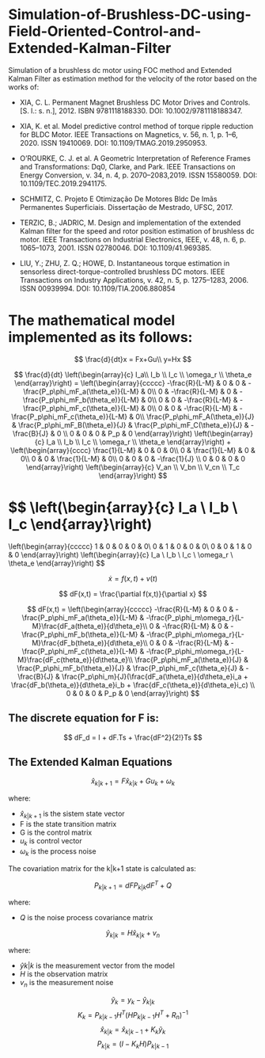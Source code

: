 # Simulation-of-Brushless-DC-using-Field-Oriented-Control-and-Extended-Kalman-Filter
Simulation of a brushless dc motor using FOC method and Extended Kalman Filter as estimation method for the velocity of the rotor based on the works of:
* XIA, C. L. Permanent Magnet Brushless DC Motor Drives and Controls. [S. l.: s. n.], 2012.
ISBN 9781118188330. DOI: 10.1002/9781118188347.
* XIA, K. et al. Model predictive control method of torque ripple reduction for BLDC Motor.
IEEE Transactions on Magnetics, v. 56, n. 1, p. 1–6, 2020. ISSN 19410069. DOI:
10.1109/TMAG.2019.2950953.

* O’ROURKE, C. J. et al. A Geometric Interpretation of Reference Frames and Transformations:
Dq0, Clarke, and Park. IEEE Transactions on Energy Conversion, v. 34, n. 4, p. 2070–2083,2019. ISSN 15580059. DOI: 10.1109/TEC.2019.2941175.
* SCHMITZ, C. Projeto E Otimização De Motores Bldc De Imãs Permanentes Superficiais.
Dissertação de Mestrado, UFSC, 2017.
* TERZIC, B.; JADRIC, M. Design and implementation of the extended Kalman filter for the
speed and rotor position estimation of brushless dc motor. IEEE Transactions on Industrial
Electronics, IEEE, v. 48, n. 6, p. 1065–1073, 2001. ISSN 02780046. DOI:
10.1109/41.969385.

* LIU, Y.; ZHU, Z. Q.; HOWE, D. Instantaneous torque estimation in sensorless
direct-torque-controlled brushless DC motors. IEEE Transactions on Industry Applications,
v. 42, n. 5, p. 1275–1283, 2006. ISSN 00939994. DOI: 10.1109/TIA.2006.880854

# The mathematical model implemented as its follows:
$$
\frac{d}{dt}x = Fx+Gu\\
y=Hx
$$

$$
\frac{d}{dt}
\left(\begin{array}{c}
I_a\\ 
I_b \\
I_c \\
\omega_r \\
\theta_e
\end{array}\right)
= \left(\begin{array}{ccccc} 
-\frac{R}{L-M} & 0 & 0 & -\frac{P_p\phi_mF_a(\theta_e)}{L-M} & 0\\
0 & -\frac{R}{L-M} & 0 & -\frac{P_p\phi_mF_b(\theta_e)}{L-M} & 0\\
0 & 0 & -\frac{R}{L-M} & -\frac{P_p\phi_mF_c(\theta_e)}{L-M} & 0\\
0 & 0 & -\frac{R}{L-M} & -\frac{P_p\phi_mF_c(\theta_e)}{L-M} & 0\\
\frac{P_p\phi_mF_A(\theta_e)}{J} & \frac{P_p\phi_mF_B(\theta_e)}{J} & \frac{P_p\phi_mF_C(\theta_e)}{J} & -\frac{B}{J} & 0 \\
0 & 0 & 0 & P_p & 0
\end{array}\right)
\left(\begin{array}{c} 
I_a \\
I_b \\
I_c \\
\omega_r \\
\theta_e
\end{array}\right)
+
\left(\begin{array}{cccc} 
\frac{1}{L-M} & 0 & 0 & 0\\
0 & \frac{1}{L-M} & 0 & 0\\
0 & 0 & \frac{1}{L-M} & 0\\
0 & 0 & 0 & -\frac{1}{J} \\
0 & 0 & 0 & 0
\end{array}\right)
\left(\begin{array}{c} 
V_an \\
V_bn \\
V_cn \\
T_c
\end{array}\right)
$$

$$
\left(\begin{array}{c} 
I_a \\
I_b \\
I_c
\end{array}\right)
=
\left(\begin{array}{ccccc} 
1 & 0 & 0 & 0 & 0\\
0 & 1 & 0 & 0 & 0\\
0 & 0 & 1 & 0 & 0
\end{array}\right)
\left(\begin{array}{c} 
I_a \\
I_b \\
I_c \\
\omega_r \\
\theta_e
\end{array}\right)
$$

$$
\dot{x} = f(x,t) + v(t)
$$

$$
dF(x,t) = \frac{\partial f(x,t)}{\partial x}
$$

$$
dF(x,t) =
\left(\begin{array}{ccccc} 
-\frac{R}{L-M} & 0 & 0 & -\frac{P_p\phi_mF_a(\theta_e)}{L-M} & -\frac{P_p\phi_m\omega_r}{L-M}\frac{dF_a(theta_e)}{d\theta_e}\\
0 & -\frac{R}{L-M} & 0 & -\frac{P_p\phi_mF_b(\theta_e)}{L-M} & -\frac{P_p\phi_m\omega_r}{L-M}\frac{dF_b(theta_e)}{d\theta_e}\\
0 & 0 & -\frac{R}{L-M} & -\frac{P_p\phi_mF_c(\theta_e)}{L-M} & -\frac{P_p\phi_m\omega_r}{L-M}\frac{dF_c(theta_e)}{d\theta_e}\\
\frac{P_p\phi_mF_a(\theta_e)}{J} & \frac{P_p\phi_mF_b(\theta_e)}{J} & \frac{P_p\phi_mF_c(\theta_e}{J} & -\frac{B}{J} &
\frac{P_p\phi_m}{J}(\frac{dF_a(\theta_e)}{d\theta_e}i_a + \frac{dF_b(\theta_e)}{d\theta_e}i_b + \frac{dF_c(\theta_e)}{d\theta_e}i_c) \\
0 & 0 & 0 & P_p & 0
\end{array}\right)
$$

## The discrete equation for F is:
$$
dF_d = I + dF.Ts + \frac{dF^2}{2!}Ts
$$

## The Extended Kalman Equations

$$
\hat{x}_{k|k+1} = F\hat{x}_{k|k} + Gu_k + \omega_k
$$

where:
* $\hat{x}_{k|k+1}$ is the sistem state vector
* F is the state transition matrix
* G is the control matrix
* $u_k$ is control vector
* $\omega_k$ is the process noise

The covariation matrix for the k|k+1 state is calculated as:

$$
P_{k|k+1} =dFP_{k|k}dF^T+Q
$$

where:
* $Q$ is the noise process covariance matrix

$$
\hat{y}_{k|k} = H\hat{x}_{k|k} + v_n
$$

where:
* $\hat{y}{k|k}$ is the measurement vector from the model
* $H$ is the observation matrix
* $v_n$ is the measurement noise

$$\tilde{y}_k = y_k - \hat{y}_{k|k}$$
$$ K_k = P_{k|k-1}H^T(HP_{k|k-1}H^T+R_n)^{-1}$$
$$ \hat{x}_{k|k} = \hat{x}_{k|k-1}+K_k\tilde{y}_k$$
$$ P_{k|k} = (I -K_kH)P_{k|k-1}$$

